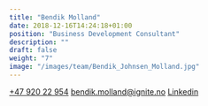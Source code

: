 ```yaml
---
title: "Bendik Molland"
date: 2018-12-16T14:24:18+01:00
position: "Business Development Consultant​"
description: ""
draft: false
weight: "7"
image: "/images/team/Bendik_Johnsen_Molland.jpg"
---
```


<a class="phoneto" href="tel:+47 920 22 954"><i class="fas fa-phone"></i>+47 920 22 954</a>
<a class="mailto" href="mailto:bendik.molland@ignite.no"><i class="fas fa-envelope"></i></i>bendik.molland@ignite.no</a>
<a class="mailto" href="https://www.linkedin.com/in/bendik-johnsen-molland-69409116b/"><i class="fab fa-linkedin-in"></i>Linkedin</a>